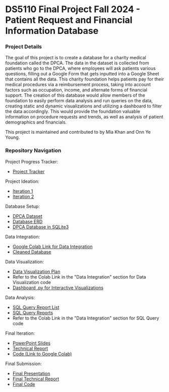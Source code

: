 DS5110 Final Project Fall 2024 - Patient Request and Financial Information Database
===========

### Project Details
The goal of this project is to create a database for a charity medical foundation called the DPCA. The data in the dataset is collected from patients who go to the DPCA, where employees will ask patients various questions, filling out a Google Form that gets inputted into a Google Sheet that contains all the data. This charity foundation helps patients pay for their medical procedures via a reimbursement process, taking into account factors such as occupation, income, and alternate forms of financial support. The creation of this database would allow members of the foundation to easily perform data analysis and run queries on the data, creating static and dynamic visualizations and utilizing a dashboard to filter the data accordingly. This would provide the foundation valuable information on procedure requests and trends, as well as analysis of patient demographics and financials.

This project is maintained and contributed to by Mia Khan and Onn Ye Young.

### Repository Navigation
Project Progress Tracker:
* [Project Tracker](DS_5110_Final_Project_Progress_Tracker)

Project Ideation:
* [Iteration 1](DS5110_Final_Project_Iteration_1.pdf)
* [Iteration 2](DS_5110_Iteration_2.pdf)

Database Setup:
* [DPCA Dataset](DS_5110_DPCA_Data.xlsxx)
* [Database ERD](DS_5110_Final_Project_ERD.pdf)
* [DPCA Database in SQLite3](DPCA.db)

Data Integration:
* [Google Colab Link for Data Integration](DS_5110_Colab_Link)
* [Cleaned Database](Cleaned_DPCA.db)

Data Visualization:
* [Data Visualization Plan](DS_5110_Data_Visualization_Plan.pdf)
* Refer to the Colab Link in the "Data Integration" section for Data Visualization code
* [Dashboard .py for Interactive Visualizations](DPCA_dashboard.py)

Data Analysis:
* [SQL Query Report List](SQL_Query_Reports/DS5110_SQL_Query_Report_List.pdf)
* [SQL Query Reports](SQL_Query_Reports)
* Refer to the Colab Link in the "Data Integration" section for SQL Query code

Final Iteration:
* [PowerPoint Slides](Presentation_PowerPoint_Link)
* [Technical Report](DS_5110_Technical_Report.pdf)
* [Code (Link to Google Colab)](DS_5110_Colab_Link)

Final Submission:
* [Final Presentation](Presentation_PowerPoint_Link)
* [Final Technical Report](DS_5110_Final_Technical_Report.pdf)
* [Final Code](DS_5110_Colab_Link)
